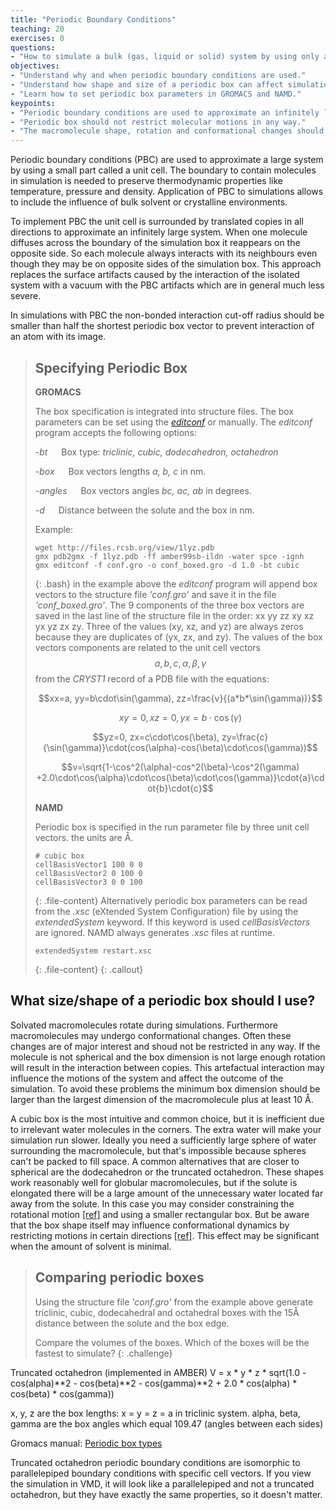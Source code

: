 ```yaml
---
title: "Periodic Boundary Conditions"
teaching: 20
exercises: 0
questions:
- "How to simulate a bulk (gas, liquid or solid) system by using only a small part?"
objectives:
- "Understand why and when periodic boundary conditions are used."
- "Understand how shape and size of a periodic box can affect simulation."
- "Learn how to set periodic box parameters in GROMACS and NAMD."
keypoints:
- "Periodic boundary conditions are used to approximate an infinitely large system."
- "Periodic box should not restrict molecular motions in any way."
- "The macromolecule shape, rotation and conformational changes should be taken into account in chosing the periodic box parameters."
---
```

Periodic boundary conditions (PBC) are used to approximate a large system by using a small part called a unit cell. The boundary to contain molecules in simulation is needed to preserve thermodynamic properties like temperature, pressure and density. Application of PBC to simulations allows to include the influence of bulk solvent or crystalline environments.

To implement PBC the unit cell is surrounded by translated copies in all directions to approximate an infinitely large system. When one molecule diffuses across the boundary of the simulation box it reappears on the opposite side. So each molecule always interacts with its neighbours even though they may be on opposite sides of the simulation box. This approach replaces the surface artifacts caused by the interaction of the isolated system with a vacuum with the PBC artifacts which are in general much less severe.

In simulations with PBC the non-bonded interaction cut-off radius should be smaller than half the shortest periodic box vector to prevent interaction of an atom with its image.

> ## Specifying Periodic Box
>  **GROMACS**
>
> The box specification is integrated into structure files. The box parameters can be set using the [*editconf*](http://manual.gromacs.org/archive/5.0/programs/gmx-editconf.html) or manually. The *editconf* program accepts the following options:
>
> *-bt* &emsp; Box type: *triclinic, cubic, dodecahedron, octahedron*<br>
>
> *-box* &emsp; Box vectors lengths *a, b, c* in nm.<br>
>
> *-angles* &emsp; Box vectors angles *bc, ac, ab* in degrees.
>
> *-d* &emsp; Distance between the solute and the box in nm.
>
>Example:
>~~~
>wget http://files.rcsb.org/view/1lyz.pdb
>gmx pdb2gmx -f 1lyz.pdb -ff amber99sb-ildn -water spce -ignh
>gmx editconf -f conf.gro -o conf_boxed.gro -d 1.0 -bt cubic
>~~~
> {: .bash}
> in the example above the *editconf* program will append box vectors to the structure file *'conf.gro'* and save it in the file *'conf_boxed.gro'*. The 9 components of the three box vectors are saved in the last line of the structure file in the order: xx yy zz xy xz yx yz zx zy. Three of the values (xy, xz, and yz) are always zeros because they are duplicates of (yx, zx, and zy).  The values of the box vectors components are related to the unit cell vectors $$a,b,c,\alpha,\beta,\gamma$$ from the *CRYST1* record of a PDB file with the equations:
>
>$$xx=a, yy=b\cdot\sin(\gamma), zz=\frac{v}{(a*b*\sin(\gamma))}$$
>
>$$xy=0, xz=0, yx=b\cdot\cos(\gamma)$$
>
>$$yz=0, zx=c\cdot\cos(\beta), zy=\frac{c}{\sin(\gamma)}\cdot(cos(\alpha)-cos(\beta)\cdot\cos(\gamma))$$
>
>$$v=\sqrt{1-\cos^2(\alpha)-cos^2(\beta)-\cos^2(\gamma) +2.0\cdot\cos(\alpha)\cdot\cos(\beta)\cdot\cos(\gamma)}\cdot{a}\cdot{b}\cdot{c}$$
>
> **NAMD**
>
> Periodic box is specified in the run parameter file by three unit cell vectors. the units are <span>&#8491;</span>.
>~~~
> # cubic box
> cellBasisVector1 100 0 0
> cellBasisVector2 0 100 0
> cellBasisVector3 0 0 100
>~~~
>{: .file-content}
> Alternatively periodic box parameters can be read from the *.xsc* (eXtended System Configuration) file by using the *extendedSystem* keyword.  If this keyword is used *cellBasisVectors* are ignored.  NAMD always generates  *.xsc* files at runtime.
>~~~
> extendedSystem restart.xsc
>~~~
>{: .file-content}
{: .callout}

## What size/shape of a periodic box should I use?

Solvated macromolecules rotate during simulations. Furthermore macromolecules may undergo conformational changes. Often these changes are of major interest and shoud not be restricted in any way. If the molecule is not spherical and the box dimension is not large enough rotation will result in the interaction between copies. This artefactual interaction may influence the motions of the system and affect the outcome of the simulation. To avoid these problems the minimum box dimension should be larger than the largest dimension of the macromolecule plus at least 10 <span>&#8491;</span>.

 A cubic box is the most intuitive and common choice, but it is inefficient due to irrelevant water molecules in the corners. The extra water will make your simulation run slower. Ideally you need a sufficiently large sphere of water surrounding the macromolecule, but that's impossible because spheres can't be packed to fill space. A common alternatives that are closer to spherical are the dodecahedron or the truncated octahedron. These shapes work reasonably well for globular macromolecules, but if the solute is elongated there will be a large amount of the unnecessary water located far away from the solute. In this case you may consider constraining the rotational motion [[ref]](https://aip.scitation.org/doi/10.1063/1.480557) and using a smaller rectangular box. But be aware that the box shape itself may influence conformational dynamics by restricting motions in certain directions [[ref]](https://onlinelibrary.wiley.com/doi/full/10.1002/jcc.20341). This effect may be significant when the amount of solvent is minimal.



 >## Comparing periodic boxes
 >Using the structure file *'conf.gro'* from the example above generate triclinic, cubic, dodecahedral and octahedral boxes with the 15<span>&#8491;</span> distance between the solute and the box edge.
>
>Compare the volumes of the boxes.
>Which of the boxes will be the fastest to simulate?
{: .challenge}

Truncated octahedron (implemented in AMBER)
V = x * y * z * sqrt(1.0 - cos(alpha)**2 - cos(beta)**2 - cos(gamma)**2 + 
        2.0 * cos(alpha) * cos(beta) * cos(gamma)) 

x, y, z are the box lengths: x = y = z = a in triclinic system. alpha, beta, 
gamma are the box angles which equal 109.47 (angles between each sides) 

Gromacs manual:
[Periodic box types](https://manual.gromacs.org/current/reference-manual/algorithms/periodic-boundary-conditions.html?highlight=periodic%20boundary%20conditions)

Truncated octahedron periodic boundary conditions are isomorphic to 
parallelepiped boundary conditions with specific cell vectors.
If you view the simulation in VMD, it will look like a parallelepiped and not a 
truncated octahedron, but they have exactly the same properties, so it 
doesn't matter. 
